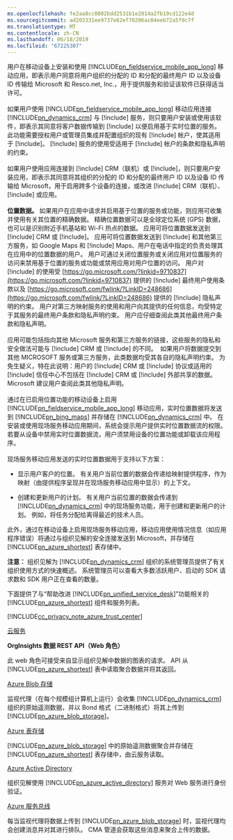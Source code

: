 ```yaml
---
ms.openlocfilehash: fe2aa8cc0002bdd2531b1e2014a2fb19cd122e4d
ms.sourcegitcommit: ad203331ee9737e82ef70206ac04eeb72a5f9c7f
ms.translationtype: MT
ms.contentlocale: zh-CN
ms.lasthandoff: 06/18/2019
ms.locfileid: "67225307"
---
```

用户在移动设备上安装和使用 [!INCLUDE[pn_fieldservice_mobile_app_long](pn-fieldservice-mobile-app-long.md)] 移动应用，即表示用户同意将用户组织的分配的 ID 和分配的最终用户 ID 以及设备 ID 传输给 Microsoft 和 Resco.net, Inc.，用于提供服务和验证该软件已获得适当许可。  
&nbsp;<br />
如果用户使用 [!INCLUDE[pn_fieldservice_mobile_app_long](pn-fieldservice-mobile-app-long.md)] 移动应用连接 [!INCLUDE[pn_dynamics_crm](pn-dynamics-crm.md)] 与 [!include[](../includes/tn-glympse.md)] 服务，则只要用户安装或使用该软件，即表示其同意将客户数据传输到 [!include[](../includes/tn-glympse.md)] 以便启用基于实时位置的服务。 此功能需要授权用户或管理员集成并配置组织的现有 [!include[](../includes/tn-glympse.md)] 帐户，使其适用于 [!include[](../includes/pn-dynamics-crm.md)]。 [!include[](../includes/tn-glympse.md)] 服务的使用受适用于 [!include[](../includes/tn-glympse.md)] 帐户的条款和隐私声明的约束。  
&nbsp;<br />
如果用户使用应用连接到 [!include[](../includes/pn-microsoft-dynamics.md)] CRM（联机）或 [!include[](../includes/pn-crm-online.md)]，则只要用户安装应用，即表示其同意将其组织的分配的 ID 和分配的最终用户 ID 以及设备 ID 传输给 Microsoft，用于启用跨多个设备的连接，或改进 [!include[](../includes/pn-microsoft-dynamics.md)] CRM（联机）、[!include[](../includes/pn-crm-online.md)] 或应用。  
&nbsp;<br />
**位置数据。** 如果用户在应用中请求并启用基于位置的服务或功能，则应用可收集并使用有关其位置的精确数据。 精确位置数据可以是全球定位系统 (GPS) 数据，也可以是识别附近手机基站和 Wi-Fi 热点的数据。 应用可将位置数据发送到 [!include[](../includes/pn-microsoft-dynamics.md)] CRM 或 [!include[](../includes/pn-dynamics-crm.md)]。 应用可将位置数据发送到 [!include[](../includes/pn-bing-maps.md)] 和其他第三方服务，如 Google Maps 和 [!include[](../includes/tn-apple.md)] Maps、用户在电话中指定的负责处理其在应用中的位置数据的用户。 用户可通过关闭位置服务或关闭应用对位置服务的访问来禁用基于位置的服务或功能或禁用应用对用户位置的访问。 用户对 [!include[](../includes/pn-bing-maps.md)] 的使用受 [https://go.microsoft.com/?linkid=9710837](https://go.microsoft.com/?linkid=9710837) 提供的 [!include[](../includes/pn-bing-maps.md)] 最终用户使用条款以及 [https://go.microsoft.com/fwlink/?LinkID=248686](https://go.microsoft.com/fwlink/?LinkID=248686) 提供的 [!include[](../includes/pn-bing-maps.md)] 隐私声明的约束。 用户对第三方映射服务的使用和用户向其提供的任何信息，均受特定于其服务的最终用户条款和隐私声明约束。 用户应仔细查阅此类其他最终用户条款和隐私声明。  
&nbsp;<br />
应用可能包括指向其他 Microsoft 服务和第三方服务的链接，这些服务的隐私和安全做法可能与 [!include[](../includes/pn-microsoft-dynamics.md)] CRM 或 [!include[](../includes/pn-dynamics-crm.md)] 的不同。  如果用户将数据提交到其他 MICROSOFT 服务或第三方服务，此类数据均受其各自的隐私声明约束。 为免生疑义，特在此说明：用户的 [!include[](../includes/pn-microsoft-dynamics.md)] CRM 或 [!include[](../includes/pn-dynamics-crm.md)] 协议或适用的 [!include[](../includes/pn-microsoft-dynamics.md)] 信任中心不包括在 [!include[](../includes/pn-microsoft-dynamics.md)] CRM 或 [!include[](../includes/pn-dynamics-crm.md)] 外部共享的数据。 Microsoft 建议用户查阅此类其他隐私声明。  
&nbsp;<br />
通过在已启用位置功能的移动设备上启用 [!INCLUDE[pn_fieldservice_mobile_app_long](pn-fieldservice-mobile-app-long.md)] 移动应用，实时位置数据将发送到 [!INCLUDE[pn_bing_maps](pn-bing-maps.md)] 并存储在 [!INCLUDE[pn_dynamics_crm](pn-dynamics-crm.md)] 中。 在安装或使用现场服务移动应用期间，系统会提示用户提供实时位置数据流的权限。 若要从设备中禁用实时位置数据流，用户须禁用设备的位置功能或卸载该应用程序。  
&nbsp;<br />
现场服务移动应用发送的实时位置数据用于支持以下方案：  

 -  显示用户客户的位置。 有关用户当前位置的数据会传递给映射提供程序，作为映射（由提供程序呈现并在现场服务移动应用中显示）的上下文。  

 -  创建和更新用户的计划。 有关用户当前位置的数据会传递到 [!INCLUDE[pn_dynamics_crm](pn-dynamics-crm.md)] 中的现场服务功能，用于创建和更新用户的计划。 例如，将任务分配给离得最近的技术人员。  
  
此外，通过在移动设备上启用现场服务移动应用，移动应用使用情况信息（如应用程序错误）将通过与组织见解的安全连接发送到 Microsoft，并存储在 [!INCLUDE[pn_azure_shortest](pn-azure-shortest.md)] 表存储中。  
  
**注意：** 组织见解为 [!INCLUDE[pn_dynamics_crm](pn-dynamics-crm.md)] 组织的系统管理员提供了有关组织使用方式的快速概述。 系统管理员可以查看大多数活跃用户、启动的 SDK 请求数和 SDK 用户正在查看的数量。  
  
下面提供了与“帮助改进 [!INCLUDE[pn_unified_service_desk](pn-unified-service-desk.md)]”功能相关的 [!INCLUDE[pn_azure_shortest](pn-azure-shortest.md)] 组件和服务列表。  
  
[!INCLUDE[cc_privacy_note_azure_trust_center](cc-privacy-note-azure-trust-center.md)]  
  
[云服务](https://azure.microsoft.com/services/cloud-services/)  
  
**OrgInsights 数据 REST API（Web 角色）**  
  
此 web 角色可接受来自显示组织见解中数据的图表的请求。 API 从 [!INCLUDE[pn_azure_shortest](pn-azure-shortest.md)] 表中读取聚合数据并将其返回。  
  
[Azure Blob 存储](https://azure.microsoft.com/services/storage/blobs/)  
  
监视代理（在每个规模组计算机上运行）会收集 [!INCLUDE[pn_dynamics_crm](pn-dynamics-crm.md)] 组织的原始遥测数据，并以 Bond 格式（二进制格式）将其上传到 [!INCLUDE[pn_azure_blob_storage](pn-azure-blob-storage.md)]。  
  
[Azure 表存储](https://azure.microsoft.com/services/storage/tables/)  
  
[!INCLUDE[pn_azure_blob_storage](pn-azure-blob-storage.md)] 中的原始遥测数据聚合并存储在 [!INCLUDE[pn_azure_shortest](pn-azure-shortest.md)] 表存储中，由云服务读取。  
  
[Azure Active Directory](https://azure.microsoft.com/services/active-directory/)  
  
组织见解使用 [!INCLUDE[pn_azure_active_directory](pn-azure-active-directory.md)] 服务对 Web 服务进行身份验证。  
  
[Azure 服务总线](https://azure.microsoft.com/services/service-bus/)  
  
每当监视代理将数据上传到 [!INCLUDE[pn_azure_blob_storage](pn-azure-blob-storage.md)] 时，监视代理均会创建消息并对其进行排队。 CMA 管道会获取这些消息来聚合上传的数据。